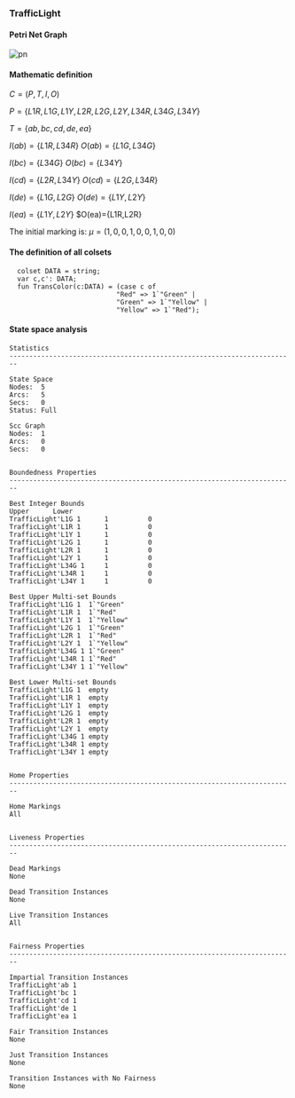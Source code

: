 





























































































































### TrafficLight

#### Petri Net Graph

![pn](C:\Users\maywz\Workspace\ji_coursenotes\2020summer\CSCI910\assignment\assignment2\pn.png)

#### Mathematic definition

$C=(P,T,I,O)$

$P=\{L1R,L1G,L1Y,L2R,L2G,L2Y,L34R,L34G,L34Y\}$

$T=\{ab,bc,cd,de,ea\}$

$I(ab)=\{L1R,L34R\}$ $O(ab)=\{L1G,L34G\}$

$I(bc)=\{L34G\}$ $O(bc)=\{L34Y\}$

$I(cd)=\{L2R,L34Y\}$ $O(cd)=\{L2G,L34R\}$

$I(de)=\{L1G,L2G\}$ $O(de)=\{L1Y,L2Y\}$

$I(ea)=\{L1Y,L2Y\}$ $O(ea)=\{L1R,L2R\}

The initial marking is: $\mu=(1,0,0,1,0,0,1,0,0)$

#### The definition of all colsets

```ML
  colset DATA = string;
  var c,c': DATA;
  fun TransColor(c:DATA) = (case c of
  						   "Red" => 1`"Green" | 
  						   "Green" => 1`"Yellow" |
                           "Yellow" => 1`"Red");
```

#### State space analysis

```
Statistics
------------------------------------------------------------------------

State Space
Nodes:  5
Arcs:   5
Secs:   0
Status: Full

Scc Graph
Nodes:  1
Arcs:   0
Secs:   0


Boundedness Properties
------------------------------------------------------------------------

Best Integer Bounds
Upper      Lower
TrafficLight'L1G 1      1          0
TrafficLight'L1R 1      1          0
TrafficLight'L1Y 1      1          0
TrafficLight'L2G 1      1          0
TrafficLight'L2R 1      1          0
TrafficLight'L2Y 1      1          0
TrafficLight'L34G 1     1          0
TrafficLight'L34R 1     1          0
TrafficLight'L34Y 1     1          0

Best Upper Multi-set Bounds
TrafficLight'L1G 1  1`"Green"
TrafficLight'L1R 1  1`"Red"
TrafficLight'L1Y 1  1`"Yellow"
TrafficLight'L2G 1  1`"Green"
TrafficLight'L2R 1  1`"Red"
TrafficLight'L2Y 1  1`"Yellow"
TrafficLight'L34G 1 1`"Green"
TrafficLight'L34R 1 1`"Red"
TrafficLight'L34Y 1 1`"Yellow"

Best Lower Multi-set Bounds
TrafficLight'L1G 1  empty
TrafficLight'L1R 1  empty
TrafficLight'L1Y 1  empty
TrafficLight'L2G 1  empty
TrafficLight'L2R 1  empty
TrafficLight'L2Y 1  empty
TrafficLight'L34G 1 empty
TrafficLight'L34R 1 empty
TrafficLight'L34Y 1 empty


Home Properties
------------------------------------------------------------------------

Home Markings
All


Liveness Properties
------------------------------------------------------------------------

Dead Markings
None

Dead Transition Instances
None

Live Transition Instances
All


Fairness Properties
------------------------------------------------------------------------

Impartial Transition Instances
TrafficLight'ab 1
TrafficLight'bc 1
TrafficLight'cd 1
TrafficLight'de 1
TrafficLight'ea 1

Fair Transition Instances
None

Just Transition Instances
None

Transition Instances with No Fairness
None
```

